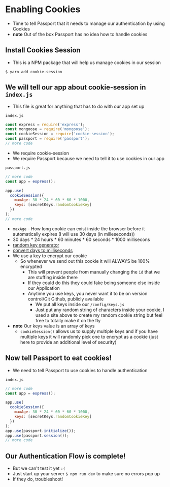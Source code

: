# Enabling Cookies
* Time to tell Passport that it needs to manage our authentication by using Cookies
* **note** Out of the box Passport has no idea how to handle cookies

## Install Cookies Session
* This is a NPM package that will help us manage cookies in our session

`$ yarn add cookie-session`

## We will tell our app about cookie-session in `index.js`
* This file is great for anything that has to do with our app set up

`index.js`

```js
const express = require('express');
const mongoose = require('mongoose');
const cookieSession = require('cookie-session');
const passport = require('passport');
// more code
```

* We require cookie-session
* We require Passport because we need to tell it to use cookies in our app

`passport.js`

```js
// more code
const app = express();

app.use(
  cookieSession({
    maxAge: 30 * 24 * 60 * 60 * 1000,
    keys: [secretKeys.randomCookieKey]
  })
);
// more code
```

* `maxAge` - How long cookie can exist inside the browser before it automatically expires (I will use 30 days (in milleseconds))
* 30 days * 24 hours * 60 minutes * 60 seconds * 1000 millisecons
* [random key generator](https://randomkeygen.com/)
* [convert days to milliseconds](http://www.calculateme.com/Time/Days/ToMilliseconds.htm)
* We use a key to encrypt our cookie
    - So whenever we send out this cookie it will ALWAYS be 100% encrypted
        + This will prevent people from manually changing the `id` that we are stuffing inside there
        + If they could do this they could fake being someone else inside our Application
        + Anytime you use keys, you never want it to be on version control/Git Github, publicly available
            * We put all keys inside our `/config/keys.js`
            * Just put any random string of characters inside your cookie, I used a site above to create my random cookie string but feel free to totally make it on the fly
* **note** Our keys value is an array of keys
    - `cookieSession()` allows us to supply multiple keys and if you have multiple keys it will randomly pick one to encrypt as a cookie (just here to provide an additional level of security)

## Now tell Passport to eat cookies!
* We need to tell Passport to use cookies to handle authentication

`index.js`

```js
// more code
const app = express();

app.use(
  cookieSession({
    maxAge: 30 * 24 * 60 * 60 * 1000,
    keys: [secretKeys.randomCookieKey]
  })
);
app.use(passport.initialize());
app.use(passport.session());
// more code
```

## Our Authentication Flow is complete!
* But we can't test it yet `:(`
* Just start up your server `$ npm run dev` to make sure no errors pop up
* If they do, troubleshoot!

